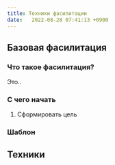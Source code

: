 ```yaml
---
title: Техники фасилитации
date:   2022-08-28 07:41:13 +0900
---
```


## Базовая фасилитация 

### Что такое фасилитация?

Это..

### C чего начать

1. Сформировать цель

### Шаблон

## Техники 

